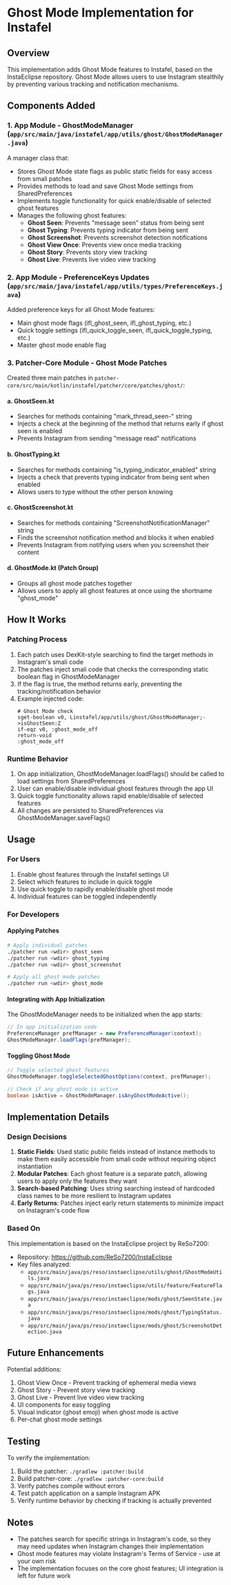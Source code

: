 # Ghost Mode Implementation for Instafel

## Overview
This implementation adds Ghost Mode features to Instafel, based on the InstaEclipse repository. Ghost Mode allows users to use Instagram stealthily by preventing various tracking and notification mechanisms.

## Components Added

### 1. App Module - GhostModeManager (`app/src/main/java/instafel/app/utils/ghost/GhostModeManager.java`)

A manager class that:
- Stores Ghost Mode state flags as public static fields for easy access from smali patches
- Provides methods to load and save Ghost Mode settings from SharedPreferences
- Implements toggle functionality for quick enable/disable of selected ghost features
- Manages the following ghost features:
  - **Ghost Seen**: Prevents "message seen" status from being sent
  - **Ghost Typing**: Prevents typing indicator from being sent
  - **Ghost Screenshot**: Prevents screenshot detection notifications
  - **Ghost View Once**: Prevents view once media tracking
  - **Ghost Story**: Prevents story view tracking
  - **Ghost Live**: Prevents live video view tracking

### 2. App Module - PreferenceKeys Updates (`app/src/main/java/instafel/app/utils/types/PreferenceKeys.java`)

Added preference keys for all Ghost Mode features:
- Main ghost mode flags (ifl_ghost_seen, ifl_ghost_typing, etc.)
- Quick toggle settings (ifl_quick_toggle_seen, ifl_quick_toggle_typing, etc.)
- Master ghost mode enable flag

### 3. Patcher-Core Module - Ghost Mode Patches

Created three main patches in `patcher-core/src/main/kotlin/instafel/patcher/core/patches/ghost/`:

#### a. GhostSeen.kt
- Searches for methods containing "mark_thread_seen-" string
- Injects a check at the beginning of the method that returns early if ghost seen is enabled
- Prevents Instagram from sending "message read" notifications

#### b. GhostTyping.kt
- Searches for methods containing "is_typing_indicator_enabled" string
- Injects a check that prevents typing indicator from being sent when enabled
- Allows users to type without the other person knowing

#### c. GhostScreenshot.kt
- Searches for methods containing "ScreenshotNotificationManager" string
- Finds the screenshot notification method and blocks it when enabled
- Prevents Instagram from notifying users when you screenshot their content

#### d. GhostMode.kt (Patch Group)
- Groups all ghost mode patches together
- Allows users to apply all ghost features at once using the shortname "ghost_mode"

## How It Works

### Patching Process
1. Each patch uses DexKit-style searching to find the target methods in Instagram's smali code
2. The patches inject smali code that checks the corresponding static boolean flag in GhostModeManager
3. If the flag is true, the method returns early, preventing the tracking/notification behavior
4. Example injected code:
   ```smali
   # Ghost Mode check
   sget-boolean v0, Linstafel/app/utils/ghost/GhostModeManager;->isGhostSeen:Z
   if-eqz v0, :ghost_mode_off
   return-void
   :ghost_mode_off
   ```

### Runtime Behavior
1. On app initialization, GhostModeManager.loadFlags() should be called to load settings from SharedPreferences
2. User can enable/disable individual ghost features through the app UI
3. Quick toggle functionality allows rapid enable/disable of selected features
4. All changes are persisted to SharedPreferences via GhostModeManager.saveFlags()

## Usage

### For Users
1. Enable ghost features through the Instafel settings UI
2. Select which features to include in quick toggle
3. Use quick toggle to rapidly enable/disable ghost mode
4. Individual features can be toggled independently

### For Developers

#### Applying Patches
```bash
# Apply individual patches
./patcher run <wdir> ghost_seen
./patcher run <wdir> ghost_typing
./patcher run <wdir> ghost_screenshot

# Apply all ghost mode patches
./patcher run <wdir> ghost_mode
```

#### Integrating with App Initialization
The GhostModeManager needs to be initialized when the app starts:

```java
// In app initialization code
PreferenceManager prefManager = new PreferenceManager(context);
GhostModeManager.loadFlags(prefManager);
```

#### Toggling Ghost Mode
```java
// Toggle selected ghost features
GhostModeManager.toggleSelectedGhostOptions(context, prefManager);

// Check if any ghost mode is active
boolean isActive = GhostModeManager.isAnyGhostModeActive();
```

## Implementation Details

### Design Decisions
1. **Static Fields**: Used static public fields instead of instance methods to make them easily accessible from smali code without requiring object instantiation
2. **Modular Patches**: Each ghost feature is a separate patch, allowing users to apply only the features they want
3. **Search-based Patching**: Uses string searching instead of hardcoded class names to be more resilient to Instagram updates
4. **Early Returns**: Patches inject early return statements to minimize impact on Instagram's code flow

### Based On
This implementation is based on the InstaEclipse project by ReSo7200:
- Repository: https://github.com/ReSo7200/InstaEclipse
- Key files analyzed:
  - `app/src/main/java/ps/reso/instaeclipse/utils/ghost/GhostModeUtils.java`
  - `app/src/main/java/ps/reso/instaeclipse/utils/feature/FeatureFlags.java`
  - `app/src/main/java/ps/reso/instaeclipse/mods/ghost/SeenState.java`
  - `app/src/main/java/ps/reso/instaeclipse/mods/ghost/TypingStatus.java`
  - `app/src/main/java/ps/reso/instaeclipse/mods/ghost/ScreenshotDetection.java`

## Future Enhancements

Potential additions:
1. Ghost View Once - Prevent tracking of ephemeral media views
2. Ghost Story - Prevent story view tracking
3. Ghost Live - Prevent live video view tracking
4. UI components for easy toggling
5. Visual indicator (ghost emoji) when ghost mode is active
6. Per-chat ghost mode settings

## Testing

To verify the implementation:
1. Build the patcher: `./gradlew :patcher:build`
2. Build patcher-core: `./gradlew :patcher-core:build`
3. Verify patches compile without errors
4. Test patch application on a sample Instagram APK
5. Verify runtime behavior by checking if tracking is actually prevented

## Notes

- The patches search for specific strings in Instagram's code, so they may need updates when Instagram changes their implementation
- Ghost mode features may violate Instagram's Terms of Service - use at your own risk
- The implementation focuses on the core ghost features; UI integration is left for future work
